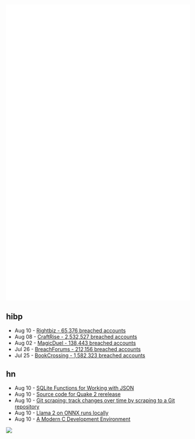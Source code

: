 ![Metrics](https://raw.githubusercontent.com/phixion/phixion/master/metrics.svg)

## hibp

<!--
for https://github.com/phixion/phixion/blob/main/.github/workflows/feeds.yml
-->
<!--START_SECTION:haveibeenpwnd-->
- Aug 10 - [Rightbiz - 65,376 breached accounts](https://haveibeenpwned.com/PwnedWebsites#Rightbiz)
- Aug 08 - [CraftRise - 2,532,527 breached accounts](https://haveibeenpwned.com/PwnedWebsites#CraftRise)
- Aug 02 - [MagicDuel - 138,443 breached accounts](https://haveibeenpwned.com/PwnedWebsites#MagicDuel)
- Jul 26 - [BreachForums - 212,156 breached accounts](https://haveibeenpwned.com/PwnedWebsites#BreachForums)
- Jul 25 - [BookCrossing - 1,582,323 breached accounts](https://haveibeenpwned.com/PwnedWebsites#BookCrossing)
<!--END_SECTION:haveibeenpwnd-->

## hn

<!--
for https://github.com/phixion/phixion/blob/main/.github/workflows/feeds.yml
-->
<!--START_SECTION:hn-->
- Aug 10 - [SQLite Functions for Working with JSON](https://www.sqlite.org/json1.html)
- Aug 10 - [Source code for Quake 2 rerelease](https://github.com/id-Software/quake2-rerelease-dll)
- Aug 10 - [Git scraping: track changes over time by scraping to a Git repository](https://simonwillison.net/2020/Oct/9/git-scraping/)
- Aug 10 - [Llama 2 on ONNX runs locally](https://github.com/microsoft/Llama-2-Onnx)
- Aug 10 - [A Modern C Development Environment](https://interrupt.memfault.com/blog/a-modern-c-dev-env)
<!--END_SECTION:hn-->

<!--
for https://yhype.me
-->
![](https://hit.yhype.me/github/profile?user_id=13013670)

